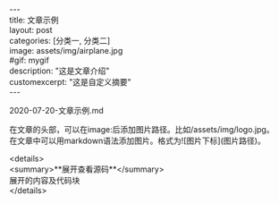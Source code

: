 \---  
title: 文章示例  
layout: post  
categories: [分类一, 分类二]  
image: assets/img/airplane.jpg  
\#gif: mygif  
description: "这是文章介绍"  
customexcerpt: "这是自定义摘要"  
\---  

2020-07-20-文章示例.md
  
在文章的头部，可以在image:后添加图片路径。比如/assets/img/logo.jpg。  
在文章中可以用markdown语法添加图片。格式为\!\[图片下标]\(图片路径)。 

\<details>  
  \<summary>\*\*展开查看源码\*\*\</summary>  
  展开的内容及代码块  
\</details>  
